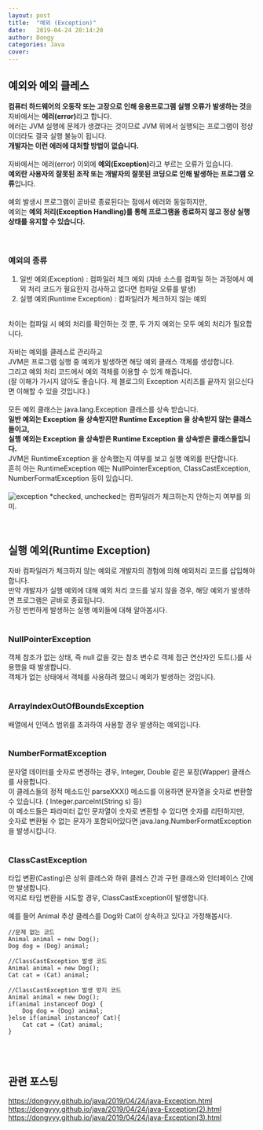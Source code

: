 ```yaml
---
layout: post
title:  "예외 (Exception)"
date:   2019-04-24 20:14:20
author: Dongy
categories: Java
cover:
---
```



## 예외와 예외 클레스

<strong>컴퓨터 하드웨어의 오동작 또는 고장으로 인해 응용프로그램 실행 오류가 발생하는 것</strong>을 자바에서는 <strong>에러(error)</strong>라고 합니다.<br>
에러는 JVM 실행에 문제가 생겼다는 것이므로 JVM 위에서 실행되는 프로그램이 정상이더라도 결국 실행 불능이 됩니다.<br>
<strong>개발자는 이런 에러에 대처할 방법이 없습니다.</strong><br>
<br>
자바에서는 에러(error) 이외에 <strong>예외(Exception)</strong>라고 부르는 오류가 있습니다.<br>
<strong>예외란 사용자의 잘못된 조작 또는 개발자의 잘못된 코딩으로 인해 발생하는 프로그램 오류</strong>입니다.<br>
<br>
예외 발생시 프로그램이 곧바로 종료된다는 점에서 에러와 동일하지만,<br>
예외는 <strong>예외 처리(Exception Handling)를 통해 프로그램을 종료하지 않고 정상 실행 상태를 유지할 수 있습니다.</strong><br>
<br>
<br>

### 예외의 종류
1. 일반 예외(Exception) : 컴파일러 체크 예외 (자바 소스를 컴파일 하는 과정에서 예외 처리 코드가 필요한지 검사하고 없다면 컴파일 오류를 발생)<br>
2. 실행 예외(Runtime Exception) : 컴파일러가 체크하지 않는 예외<br>
<br>
차이는 컴파일 시 예외 처리를 확인하는 것 뿐, 두 가지 예외는 모두 예외 처리가 필요합니다.<br>
<br>
자바는 예외를 클레스로 관리하고<br>
JVM은 프로그램 실행 중 예외가 발생하면 해당 예외 클래스 객체를 생성합니다.<br>
그리고 예외 처리 코드에서 예외 객체를 이용할 수 있게 해줍니다.<br>
(잘 이해가 가시지 않아도 좋습니다. 제 블로그의 Exception 시리즈를 끝까지 읽으신다면 이해할 수 있을 것입니다.)<br>
<br>
모든 예외 클래스는 java.lang.Exception 클래스를 상속 받습니다.<br>
<strong>일반 예외는 Exception 을 상속받지만 Runtime Exception 을 상속받지 않는 클래스들이고,</strong><br>
<strong>실행 예외는 Exception 을 상속받은 Runtime Exception 을 상속받은 클래스들입니다.</strong><br>
JVM은 RuntimeException 을 상속했는지 여부를 보고 실행 예외를 판단합니다.<br>
흔히 아는 RuntimeException 에는 NullPointerException, ClassCastException, NumberFormatException 등이 있습니다.<br>
<br>
<img src="{{ site.baseurl }}/assets/exceptionTree.gif" title="exception" class="exception">
*checked, unchecked는 컴파일러가 체크하는지 안하는지 여부를 의미.<br>
<br>
<br>

## 실행 예외(Runtime Exception)

자바 컴파일러가 체크하지 않는 예외로 개발자의 경험에 의해 예외처리 코드를 삽입해야합니다.<br>
만약 개발자가 실행 예외에 대해 예외 처리 코드를 넣지 않을 경우, 해당 예외가 발생하면 프로그램은 곧바로 종료됩니다.<br>
가장 빈번하게 발생하는 실행 예외들에 대해 알아봅시다.<br>
<br>
### NullPointerException
객체 참조가 없는 상태, 즉 null 값을 갖는 참조 변수로 객체 접근 연산자인 도트(.)를 사용했을 때 발생합니다.<br>
객체가 없는 상태에서 객체를 사용하려 했으니 예외가 발생하는 것입니다.<br>
<br>
### ArrayIndexOutOfBoundsException
배열에서 인덱스 범위를 초과하여 사용할 경우 발생하는 예외입니다.<br>
<br>
### NumberFormatException
문자열 데이터를 숫자로 변경하는 경우, Integer, Double 같은 포장(Wapper) 클래스를 사용합니다.<br>
이 클레스들의 정적 메소드인 parseXXX() 메소드를 이용하면 문자열을 숫자로 변환할 수 있습니다. ( Integer.parceInt(String s) 등)<br>
이 메소드들은 파라미터 값인 문자열이 숫자로 변환할 수 있다면 숫자를 리턴하지만, <br>
숫자로 변환될 수 없는 문자가 포함되어있다면 java.lang.NumberFormatException을 발생시킵니다.<br>
<br>
### ClassCastException
타입 변환(Casting)은 상위 클레스와 하위 클레스 간과 구현 클래스와 인터페이스 간에만 발생합니다.<br>
억지로 타입 변환을 시도할 경우, ClassCastException이 발생합니다.<br>
<br>
예를 들어 Animal 추상 클레스를 Dog와 Cat이 상속하고 있다고 가정해봅시다.<br>

```
//문제 없는 코드
Animal animal = new Dog();
Dog dog = (Dog) animal;

//ClassCastException 발생 코드
Animal animal = new Dog();
Cat cat = (Cat) animal;

//ClassCastException 발생 방지 코드
Animal animal = new Dog();
if(animal instanceof Dog) {
	Dog dog = (Dog) animal;
}else if(animal instanceof Cat){
	Cat cat = (Cat) animal;
}
```
<br>
<br>

## 관련 포스팅
https://dongyyy.github.io/java/2019/04/24/java-Exception.html <br>
https://dongyyy.github.io/java/2019/04/24/java-Exception(2).html <br>
https://dongyyy.github.io/java/2019/04/24/java-Exception(3).html <br>